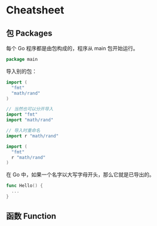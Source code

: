 # Cheatsheet

## 包 Packages

每个 Go 程序都是由包构成的，程序从 main 包开始运行。

```go
package main
```

导入别的包：

```go
import (
  "fmt"
  "math/rand"
)

// 当然也可以分开导入
import "fmt"
import "math/rand"

// 导入时重命名
import r "math/rand"

import (
  "fmt"
  r "math/rand"
)
```

在 Go 中，如果一个名字以大写字母开头，那么它就是已导出的。

```go
func Hello() {
  ...
}
```

## 函数 Function

